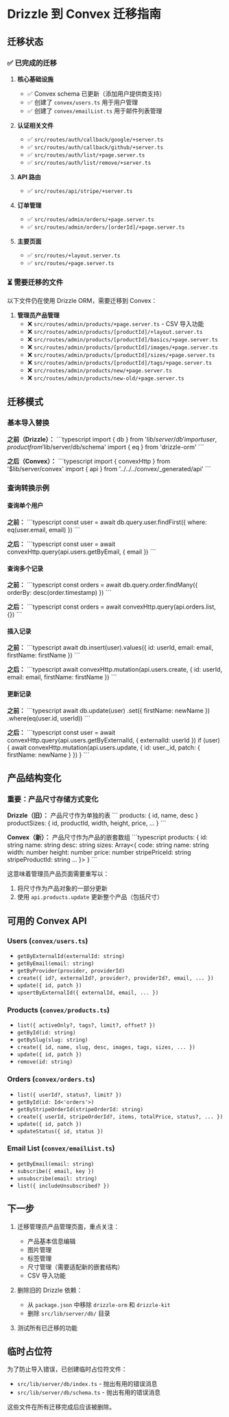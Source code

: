 # Drizzle 到 Convex 迁移指南

## 迁移状态

### ✅ 已完成的迁移

1. **核心基础设施**
   - ✅ Convex schema 已更新（添加用户提供商支持）
   - ✅ 创建了 `convex/users.ts` 用于用户管理
   - ✅ 创建了 `convex/emailList.ts` 用于邮件列表管理

2. **认证相关文件**
   - ✅ `src/routes/auth/callback/google/+server.ts`
   - ✅ `src/routes/auth/callback/github/+server.ts`
   - ✅ `src/routes/auth/list/+page.server.ts`
   - ✅ `src/routes/auth/list/remove/+server.ts`

3. **API 路由**
   - ✅ `src/routes/api/stripe/+server.ts`

4. **订单管理**
   - ✅ `src/routes/admin/orders/+page.server.ts`
   - ✅ `src/routes/admin/orders/[orderId]/+page.server.ts`

5. **主要页面**
   - ✅ `src/routes/+layout.server.ts`
   - ✅ `src/routes/+page.server.ts`

### ⏳ 需要迁移的文件

以下文件仍在使用 Drizzle ORM，需要迁移到 Convex：

1. **管理员产品管理**
   - ❌ `src/routes/admin/products/+page.server.ts` - CSV 导入功能
   - ❌ `src/routes/admin/products/[productId]/+layout.server.ts`
   - ❌ `src/routes/admin/products/[productId]/basics/+page.server.ts`
   - ❌ `src/routes/admin/products/[productId]/images/+page.server.ts`
   - ❌ `src/routes/admin/products/[productId]/sizes/+page.server.ts`
   - ❌ `src/routes/admin/products/[productId]/tags/+page.server.ts`
   - ❌ `src/routes/admin/products/new/+page.server.ts`
   - ❌ `src/routes/admin/products/new-old/+page.server.ts`

## 迁移模式

### 基本导入替换

**之前（Drizzle）：**
\`\`\`typescript
import { db } from '$lib/server/db'
import { user, product } from '$lib/server/db/schema'
import { eq } from 'drizzle-orm'
\`\`\`

**之后（Convex）：**
\`\`\`typescript
import { convexHttp } from '$lib/server/convex'
import { api } from '../../../convex/\_generated/api'
\`\`\`

### 查询转换示例

#### 查询单个用户

**之前：**
\`\`\`typescript
const user = await db.query.user.findFirst({
where: eq(user.email, email)
})
\`\`\`

**之后：**
\`\`\`typescript
const user = await convexHttp.query(api.users.getByEmail, { email })
\`\`\`

#### 查询多个记录

**之前：**
\`\`\`typescript
const orders = await db.query.order.findMany({
orderBy: desc(order.timestamp)
})
\`\`\`

**之后：**
\`\`\`typescript
const orders = await convexHttp.query(api.orders.list, {})
\`\`\`

#### 插入记录

**之前：**
\`\`\`typescript
await db.insert(user).values({
id: userId,
email: email,
firstName: firstName
})
\`\`\`

**之后：**
\`\`\`typescript
await convexHttp.mutation(api.users.create, {
id: userId,
email: email,
firstName: firstName
})
\`\`\`

#### 更新记录

**之前：**
\`\`\`typescript
await db.update(user)
.set({ firstName: newName })
.where(eq(user.id, userId))
\`\`\`

**之后：**
\`\`\`typescript
const user = await convexHttp.query(api.users.getByExternalId, {
externalId: userId
})
if (user) {
await convexHttp.mutation(api.users.update, {
id: user.\_id,
patch: { firstName: newName }
})
}
\`\`\`

## 产品结构变化

### 重要：产品尺寸存储方式变化

**Drizzle（旧）：** 产品尺寸作为单独的表
\`\`\`
products: { id, name, desc }
productSizes: { id, productId, width, height, price, ... }
\`\`\`

**Convex（新）：** 产品尺寸作为产品的嵌套数组
\`\`\`typescript
products: {
id: string
name: string
desc: string
sizes: Array<{
code: string
name: string
width: number
height: number
price: number
stripePriceId: string
stripeProductId: string
...
}>
}
\`\`\`

这意味着管理员产品页面需要重写以：

1. 将尺寸作为产品对象的一部分更新
2. 使用 `api.products.update` 更新整个产品（包括尺寸）

## 可用的 Convex API

### Users (`convex/users.ts`)

- `getByExternalId(externalId: string)`
- `getByEmail(email: string)`
- `getByProvider(provider, providerId)`
- `create({ id?, externalId?, provider?, providerId?, email, ... })`
- `update({ id, patch })`
- `upsertByExternalId({ externalId, email, ... })`

### Products (`convex/products.ts`)

- `list({ activeOnly?, tags?, limit?, offset? })`
- `getById(id: string)`
- `getBySlug(slug: string)`
- `create({ id, name, slug, desc, images, tags, sizes, ... })`
- `update({ id, patch })`
- `remove(id: string)`

### Orders (`convex/orders.ts`)

- `list({ userId?, status?, limit? })`
- `getById(id: Id<'orders'>)`
- `getByStripeOrderId(stripeOrderId: string)`
- `create({ userId, stripeOrderId?, items, totalPrice, status?, ... })`
- `update({ id, patch })`
- `updateStatus({ id, status })`

### Email List (`convex/emailList.ts`)

- `getByEmail(email: string)`
- `subscribe({ email, key })`
- `unsubscribe(email: string)`
- `list({ includeUnsubscribed? })`

## 下一步

1. 迁移管理员产品管理页面，重点关注：
   - 产品基本信息编辑
   - 图片管理
   - 标签管理
   - 尺寸管理（需要适配新的嵌套结构）
   - CSV 导入功能

2. 删除旧的 Drizzle 依赖：
   - 从 `package.json` 中移除 `drizzle-orm` 和 `drizzle-kit`
   - 删除 `src/lib/server/db/` 目录

3. 测试所有已迁移的功能

## 临时占位符

为了防止导入错误，已创建临时占位符文件：

- `src/lib/server/db/index.ts` - 抛出有用的错误消息
- `src/lib/server/db/schema.ts` - 抛出有用的错误消息

这些文件在所有迁移完成后应该被删除。
